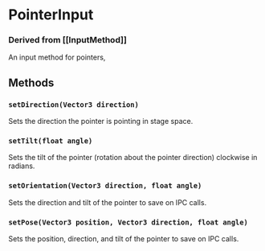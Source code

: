 # PointerInput
### Derived from [[InputMethod]]

An input method for pointers, 

## Methods
### `setDirection(Vector3 direction)`
Sets the direction the pointer is pointing in stage space.
### `setTilt(float angle)`
Sets the tilt of the pointer (rotation about the pointer direction) clockwise in radians.
### `setOrientation(Vector3 direction, float angle)`
Sets the direction and tilt of the pointer to save on IPC calls.
### `setPose(Vector3 position, Vector3 direction, float angle)`
Sets the position, direction, and tilt of the pointer to save on IPC calls.
